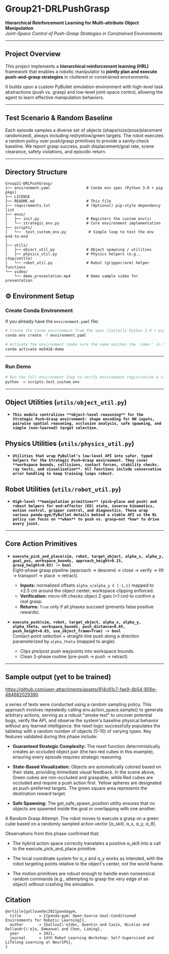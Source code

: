 # Group21-DRLPushGrasp  
**Hierarchical Reinforcement Learning for Multi-attribute Object Manipulation**  
*Joint-Space Control of Push-Grasp Strategies in Constrained Environments*  

---

## Project Overview  
This project implements a **hierarchical reinforcement learning (HRL)** framework that enables a robotic manipulator to **jointly plan and execute push-and-grasp strategies** in cluttered or constrained environments.  

It builds upon a custom PyBullet simulation environment with high-level task abstractions (push vs. grasp) and low-level joint-space control, allowing the agent to learn effective manipulation behaviors.  

---

## Test Scenario & Random Baseline
Each episode samples a diverse set of objects (shape/size/pose/placement randomized), always including red/yellow/green targets. The robot executes a random policy over push/grasp primitives to provide a sanity‐check baseline. We report grasp success, push displacement/goal rate, scene clearance, safety violations, and episodic return.

---

## Directory Structure  
```text
Group21-DRLPushGrasp/
├── environment.yaml                # Conda env spec (Python 3.8 + pip pkgs)
├── LICENSE
├── README.md                       # This file
├── requirements.txt                # (Optional) pip-style dependency list
├── envs/
│   ├── init.py                     # Registers the custom env(s)
│   └── strategic_env.py            # Core environment implementation
├── scripts/
│   └──  test_custom_env.py          # Simple loop to test the env end-to-end
│ 
├── utils/
│   ├── object_util.py              # Object spawning / utilities
│   ├── physics_util.py             # Physics helpers (e.g., step/settle)
│   └── robot_util.py               # Robot (gripper/arm) helper functions
└── video/
    └── demo_presentation.mp4       # Demo sample video for presentation
```


## ⚙️ Environment Setup

### Create Conda Environment
If you already have the `environment.yaml` file:

```Bash
# Create the Conda environment from the spec (installs Python 3.8 + pip pkgs)
conda env create -f environment.yaml

# Activate the environment (make sure the name matches the 'name:' in YAML)
conda activate me5418-demo
```

---

### Run Demo

```Bash
# Run the full environment loop to verify environment registration & stepping
python -m scripts.test_custom_env
```

---

## Object Utilities (`utils/object_util.py`)
- **`
This module centralizes **object-level reasoning** for the Strategic Push–Grasp environment:
shape encoding for NN inputs, pairwise spatial reasoning, occlusion analysis, safe spawning,
and simple (non-learned) target selection.
`**  
## Physics Utilities (`utils/physics_util.py`)
- **`
Utilities that wrap PyBullet’s low-level API into safer, typed helpers for the Strategic Push–Grasp environment. They cover **workspace bounds, collisions, contact forces, stability checks, ray tests, and visualization**. All functions include conservative error handling to keep training loops robust.
`**  
## Robot Utilities (`utils/robot_util.py`)
- **`
High-level **manipulation primitives** (pick–place and push) and robust helpers for
end-effector (EE) state, inverse kinematics, motion control, gripper control, and diagnostics.
These wrap various panda-gym/PyBullet details behind a stable API so the RL policy
can focus on **when** to push vs. grasp—not *how* to drive every joint.
`**  

---

## Core Action Primitives

- **`execute_pick_and_place(sim, robot, target_object, alpha_x, alpha_y, goal_pos, workspace_bounds, approach_height=0.15, grasp_height=0.03) -> bool`**  
  Eight-phase grasp pipeline (approach → descend → close → verify → lift → transport → place → retract).  
  - **Inputs:** normalized offsets `alpha_x/alpha_y ∈ [-1,1]` mapped to ±2.5 cm around the object center; workspace clipping enforced.  
  - **Verification:** micro-lift checks object Z-gain (>1 cm) to confirm a *real* grasp.  
  - **Returns:** `True` only if all phases succeed (prevents false positive rewards).

- **`execute_push(sim, robot, target_object, alpha_x, alpha_y, alpha_theta, workspace_bounds, push_distance=0.05, push_height=0.03, use_object_frame=True) -> bool`**  
  Contact-point selection + straight-line push along a direction parameterized by `alpha_theta` (mapped to angle).  
  - Clips pre/post push waypoints into workspace bounds.  
  - Clean 3-phase routine (pre-push → push → retract).

---

## Sample output (yet to be trained)
https://github.com/user-attachments/assets/814c61c7-fae9-4b54-856e-484662029390

a series of tests were conducted using a random sampling policy. This approach involves repeatedly calling env.action_space.sample() to generate arbitrary actions, serving as a robust "smoke test" to uncover potential bugs, verify the API, and observe the system's baseline physical behavior without any learned intelligence. 
the reset logic successfully populates the tabletop with a random number of objects (5-10) of varying types.
Key features validated during this phase include:

- **Guaranteed Strategic Complexity:** The reset function deterministically creates an occluded object pair (the two red cubes in this example), ensuring every episode requires strategic reasoning.

- **State-Based Visualization:**  Objects are automatically colored based on their state, providing immediate visual feedback. In the scene above, Green cubes are non-occluded and graspable, while Red cubes are occluded and require a push action first. Yellow spheres are designated as push-preferred targets. The green square area represents the destination reward target.

- **Safe Spawning:**  The get_safe_spawn_position utility ensures that no objects are spawned inside the goal or overlapping with one another.

A Random Grasp Attempt. The robot moves to execute a grasp on a green cube based on a randomly sampled action vector [α_skill, α_x, α_y, α_θ].

Observations from this phase confirmed that:

- The hybrid action space correctly translates a positive α_skill into a call to the execute_pick_and_place primitive.

- The local coordinate system for α_x and α_y works as intended, with the robot targeting points relative to the object's center, not the world frame.

- The motion primitives are robust enough to handle even nonsensical random commands (e.g., attempting to grasp the very edge of an object) without crashing the simulation.

## Citation
````
@article{gallouedec2021pandagym,
  title        = {{panda-gym: Open-Source Goal-Conditioned Environments for Robotic Learning}},
  author       = {Gallou{\'e}dec, Quentin and Cazin, Nicolas and Dellandr{\'e}a, Emmanuel and Chen, Liming},
  year         = 2021,
  journal      = {4th Robot Learning Workshop: Self-Supervised and Lifelong Learning at NeurIPS},
}
